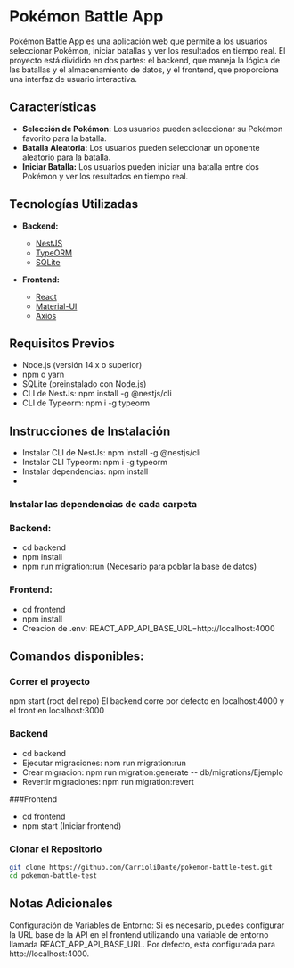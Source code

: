 # Pokémon Battle App

Pokémon Battle App es una aplicación web que permite a los usuarios seleccionar Pokémon, iniciar batallas y ver los resultados en tiempo real.
El proyecto está dividido en dos partes: el backend, que maneja la lógica de las batallas y el almacenamiento de datos, y el frontend, que proporciona una interfaz de usuario interactiva.

## Características

- **Selección de Pokémon:** Los usuarios pueden seleccionar su Pokémon favorito para la batalla.
- **Batalla Aleatoria:** Los usuarios pueden seleccionar un oponente aleatorio para la batalla.
- **Iniciar Batalla:** Los usuarios pueden iniciar una batalla entre dos Pokémon y ver los resultados en tiempo real.

## Tecnologías Utilizadas

- **Backend:**
  - [NestJS](https://nestjs.com/)
  - [TypeORM](https://typeorm.io/)
  - [SQLite](https://www.sqlite.org/index.html)

- **Frontend:**
  - [React](https://reactjs.org/)
  - [Material-UI](https://mui.com/)
  - [Axios](https://axios-http.com/)

## Requisitos Previos

- Node.js (versión 14.x o superior)
- npm o yarn
- SQLite (preinstalado con Node.js)
- CLI de NestJs: npm install -g @nestjs/cli
- CLI de Typeorm: npm i -g typeorm

## Instrucciones de Instalación
- Instalar CLI de NestJs: npm install -g @nestjs/cli
- Instalar CLI Typeorm:  npm i -g typeorm
- Instalar dependencias: npm install
- 
### Instalar las dependencias de cada carpeta
### Backend:
 - cd backend
 - npm install
 - npm run migration:run (Necesario para poblar la base de datos)
### Frontend:
 - cd frontend
 - npm install
 - Creacion de .env:
REACT_APP_API_BASE_URL=http://localhost:4000
  
## Comandos disponibles:

### Correr el proyecto
npm start (root del repo)
El backend corre por defecto en localhost:4000 y el front en localhost:3000

### Backend
 - cd backend
 - Ejecutar migraciones: npm run migration:run
 - Crear migracion: npm run migration:generate -- db/migrations/Ejemplo
 - Revertir migraciones: npm run migration:revert

###Frontend
 - cd frontend
 - npm start (Iniciar frontend)

### Clonar el Repositorio

```bash
git clone https://github.com/CarrioliDante/pokemon-battle-test.git
cd pokemon-battle-test
```
## Notas Adicionales
Configuración de Variables de Entorno:
Si es necesario, puedes configurar la URL base de la API en el frontend utilizando una variable de entorno llamada REACT_APP_API_BASE_URL. Por defecto, está configurada para http://localhost:4000.
